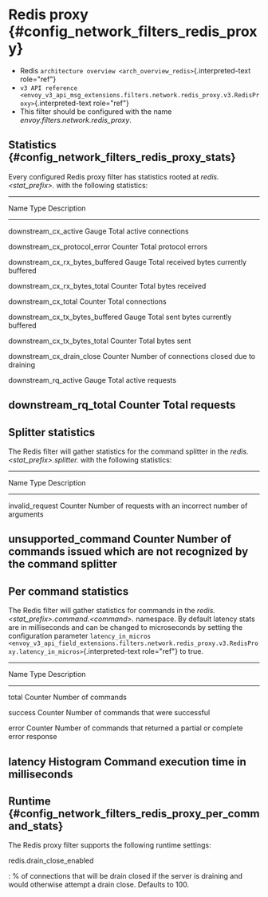 Redis proxy {#config_network_filters_redis_proxy}
===========

-   Redis
    `architecture overview <arch_overview_redis>`{.interpreted-text
    role="ref"}
-   `v3 API reference <envoy_v3_api_msg_extensions.filters.network.redis_proxy.v3.RedisProxy>`{.interpreted-text
    role="ref"}
-   This filter should be configured with the name
    *envoy.filters.network.redis\_proxy*.

Statistics {#config_network_filters_redis_proxy_stats}
----------

Every configured Redis proxy filter has statistics rooted at
*redis.\<stat\_prefix\>.* with the following statistics:

  -------------------------------------------------------------------------------------------
  Name                                  Type              Description
  ------------------------------------- ----------------- -----------------------------------
  downstream\_cx\_active                Gauge             Total active connections

  downstream\_cx\_protocol\_error       Counter           Total protocol errors

  downstream\_cx\_rx\_bytes\_buffered   Gauge             Total received bytes currently
                                                          buffered

  downstream\_cx\_rx\_bytes\_total      Counter           Total bytes received

  downstream\_cx\_total                 Counter           Total connections

  downstream\_cx\_tx\_bytes\_buffered   Gauge             Total sent bytes currently buffered

  downstream\_cx\_tx\_bytes\_total      Counter           Total bytes sent

  downstream\_cx\_drain\_close          Counter           Number of connections closed due to
                                                          draining

  downstream\_rq\_active                Gauge             Total active requests

  downstream\_rq\_total                 Counter           Total requests
  -------------------------------------------------------------------------------------------

Splitter statistics
-------------------

The Redis filter will gather statistics for the command splitter in the
*redis.\<stat\_prefix\>.splitter.* with the following statistics:

  ----------------------------------------------------------------------------
  Name                   Type              Description
  ---------------------- ----------------- -----------------------------------
  invalid\_request       Counter           Number of requests with an
                                           incorrect number of arguments

  unsupported\_command   Counter           Number of commands issued which are
                                           not recognized by the command
                                           splitter
  ----------------------------------------------------------------------------

Per command statistics
----------------------

The Redis filter will gather statistics for commands in the
*redis.\<stat\_prefix\>.command.\<command\>.* namespace. By default
latency stats are in milliseconds and can be changed to microseconds by
setting the configuration parameter
`latency_in_micros <envoy_v3_api_field_extensions.filters.network.redis_proxy.v3.RedisProxy.latency_in_micros>`{.interpreted-text
role="ref"} to true.

  -----------------------------------------------------------------------
  Name              Type              Description
  ----------------- ----------------- -----------------------------------
  total             Counter           Number of commands

  success           Counter           Number of commands that were
                                      successful

  error             Counter           Number of commands that returned a
                                      partial or complete error response

  latency           Histogram         Command execution time in
                                      milliseconds
  -----------------------------------------------------------------------

Runtime {#config_network_filters_redis_proxy_per_command_stats}
-------

The Redis proxy filter supports the following runtime settings:

redis.drain\_close\_enabled

:   \% of connections that will be drain closed if the server is
    draining and would otherwise attempt a drain close. Defaults to 100.
